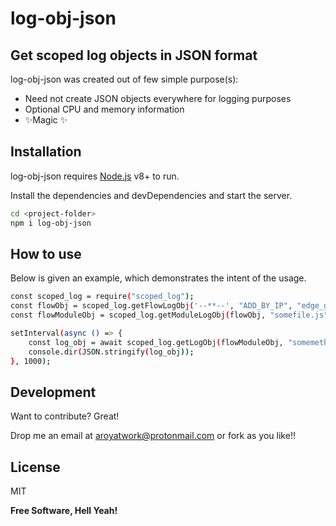 # log-obj-json
## Get scoped log objects in JSON format

log-obj-json was created out of few simple purpose(s):
- Need not create JSON objects everywhere for logging purposes
- Optional CPU and memory information
- ✨Magic ✨

## Installation

log-obj-json requires [Node.js](https://nodejs.org/) v8+ to run.

Install the dependencies and devDependencies and start the server.

```sh
cd <project-folder>
npm i log-obj-json
```

## How to use
Below is given an example, which demonstrates the intent of the usage.
```sh
const scoped_log = require("scoped_log");
const flowObj = scoped_log.getFlowLogObj('--**--', "ADD_BY_IP", "edge_gw");
const flowModuleObj = scoped_log.getModuleLogObj(flowObj, "somefile.js");

setInterval(async () => {	
	const log_obj = await scoped_log.getLogObj(flowModuleObj, "somemethod", "", {}, true);	
	console.dir(JSON.stringify(log_obj));
}, 1000);
```


## Development

Want to contribute? Great!

Drop me an email at aroyatwork@protonmail.com or fork as you like!!

## License

MIT

**Free Software, Hell Yeah!**